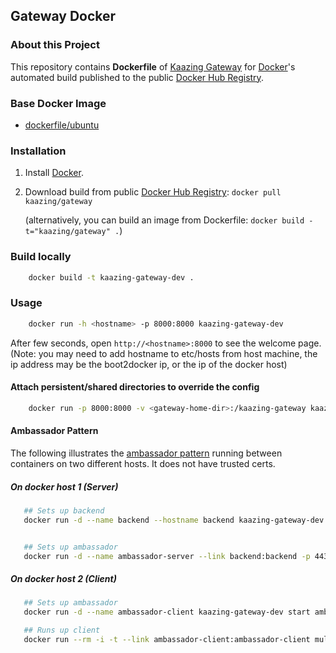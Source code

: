 ## Gateway Docker

### About this Project
This repository contains **Dockerfile** of [Kaazing Gateway](http://kaazing.org/) for [Docker](https://www.docker.com/)'s automated build published to the public [Docker Hub Registry](https://hub.docker.com/_/kaazing-gateway/).

### Base Docker Image

* [dockerfile/ubuntu](http://dockerfile.github.io/#/ubuntu)


### Installation

1. Install [Docker](https://www.docker.com/).

2. Download build from public [Docker Hub Registry](https://registry.hub.docker.com/repos/kaazing/): `docker pull kaazing/gateway`

   (alternatively, you can build an image from Dockerfile: `docker build -t="kaazing/gateway" .`)

### Build locally
```bash
    docker build -t kaazing-gateway-dev .
```

### Usage

```bash
    docker run -h <hostname> -p 8000:8000 kaazing-gateway-dev
```

After few seconds, open `http://<hostname>:8000` to see the welcome page.  (Note: you may need to add hostname to etc/hosts from host machine, the ip address may be the boot2docker ip, or the ip of the docker host)

#### Attach persistent/shared directories to override the config

```bash
    docker run -p 8000:8000 -v <gateway-home-dir>:/kaazing-gateway kaazing-gateway-dev
```

#### Ambassador Pattern

The following illustrates the [ambassador pattern](https://docs.docker.com/engine/admin/ambassador_pattern_linking/) running between containers on two different hosts. It does not have trusted certs.

##### On docker host 1 (Server)

```bash
   ## Sets up backend
   docker run -d --name backend --hostname backend kaazing-gateway-dev ./bin/gateway.start --config conf/echo-config.xml


   ## Sets up ambassador
   docker run -d --name ambassador-server --link backend:backend -p 443:443 kaazing-gateway-dev start ambassador-server -service echo backend:8000
```

##### On docker host 2 (Client)

```bash
   ## Sets up ambassador 
   docker run -d --name ambassador-client kaazing-gateway-dev start ambassador-client ${ip-of-server-ambassador} -service echo 8000

   ## Runs up client
   docker run --rm -i -t --link ambassador-client:ambassador-client multicloud/netcat ambassador-client 8000
```

